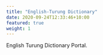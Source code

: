 ```yaml
---
title: "English-Turung Dictionary"
date: 2020-09-24T12:33:46+10:00
featured: true
weight: 1
---
```


English Turung Dictionary Portal.
